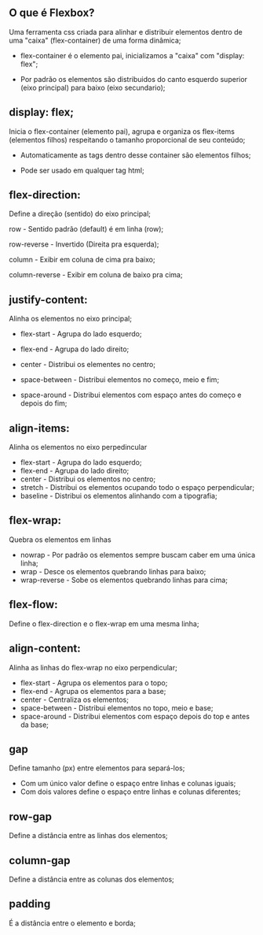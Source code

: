 ## O que é Flexbox?
Uma ferramenta css criada para alinhar e distribuir elementos dentro de uma "caixa" (flex-container) de uma forma dinâmica;

- flex-container é o elemento pai, inicializamos a "caixa" com "display: flex";

- Por padrão os elementos são distribuidos do canto esquerdo superior (eixo principal) para baixo (eixo secundario); 

## display: flex;
Inicia o flex-container (elemento pai), agrupa e organiza os flex-items (elementos filhos) respeitando o tamanho proporcional de seu conteúdo;

- Automaticamente as tags dentro desse container são elementos filhos;

- Pode ser usado em qualquer tag html;

## flex-direction:
Define a direção (sentido) do eixo principal;

row - Sentido padrão (default) é em linha (row);

row-reverse - Invertido (Direita pra esquerda);

column - Exibir em coluna de cima pra baixo;

column-reverse - Exibir em coluna de baixo pra cima;

## justify-content:
Alinha os elementos no eixo principal;

- flex-start - Agrupa do lado esquerdo;

- flex-end - Agrupa do lado direito;

- center - Distribui os elementes no centro;

- space-between - Distribui elementos no começo, meio e fim;

- space-around - Distribui elementos com espaço antes do começo e depois do fim;

## align-items:
Alinha os elementos no eixo perpedincular

- flex-start - Agrupa do lado esquerdo;
- flex-end - Agrupa do lado direito;
- center - Distribui os elementos no centro;
- stretch - Distribui os elementos ocupando todo o espaço perpendicular;
- baseline - Distribui os elementos alinhando com a tipografia;

## flex-wrap:
Quebra os elementos em linhas
- nowrap - Por padrão os elementos sempre buscam caber em uma única linha;
- wrap - Desce os elementos quebrando linhas para baixo;
- wrap-reverse - Sobe os elementos quebrando linhas para cima;

## flex-flow:
Define o flex-direction e o flex-wrap em uma mesma linha;

## align-content:
Alinha as linhas do flex-wrap no eixo perpendicular;
- flex-start - Agrupa os elementos para o topo;
- flex-end - Agrupa os elementos para a base;
- center - Centraliza os elementos;
- space-between - Distribui elementos no topo, meio e base;
- space-around - Distribui elementos com espaço depois do top e antes da base;

## gap
Define tamanho (px) entre elementos para separá-los;

- Com um único valor define o espaço entre linhas e colunas iguais;
- Com dois valores define o espaço entre linhas e colunas diferentes;

## row-gap
Define a distância entre as linhas dos elementos;

## column-gap
Define a distância entre as colunas dos elementos;

## padding
É a distância entre o elemento e borda;

